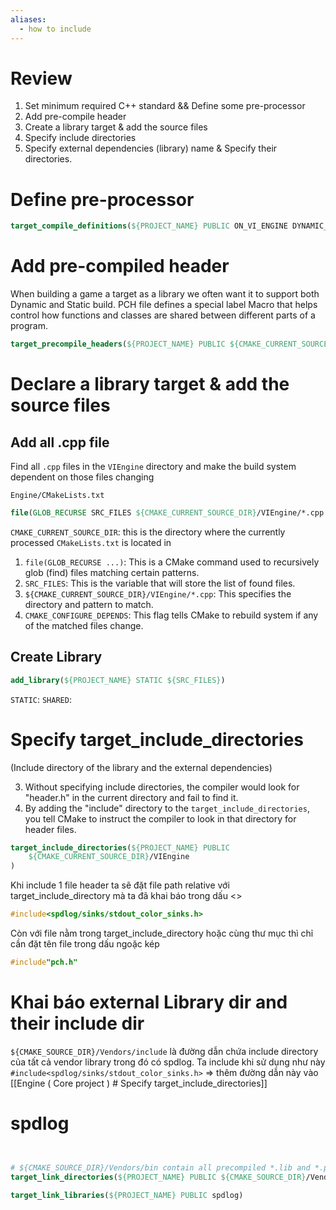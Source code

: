 ```yaml
---
aliases:
  - how to include
---
```



# Review 
1. Set minimum required C++ standard && Define some pre-processor
2. Add pre-compile header
3. Create a library target & add the source files
4. Specify include directories
5. Specify external dependencies (library) name & Specify their directories.

# Define pre-processor

```cmake
target_compile_definitions(${PROJECT_NAME} PUBLIC ON_VI_ENGINE DYNAMIC_LIB=0 DYNAMIC_BUILD=0)
```

# Add pre-compiled header
When building a game a target as a library we often want it to support both Dynamic and Static build.
PCH file defines a special label Macro that helps control how functions and classes are shared between different parts of a program.
```CMAKE
target_precompile_headers(${PROJECT_NAME} PUBLIC ${CMAKE_CURRENT_SOURCE_DIR}/VIEngine/pch.h)
```

# Declare a library target & add the source files
## Add all .cpp file 
Find all `.cpp` files in the `VIEngine` directory and make the build system dependent on those files changing

`Engine/CMakeLists.txt`
```cmake
file(GLOB_RECURSE SRC_FILES ${CMAKE_CURRENT_SOURCE_DIR}/VIEngine/*.cpp CMAKE_CONFIGURE_DEPENDS)
```

`CMAKE_CURRENT_SOURCE_DIR`: this is the directory where the currently processed `CMakeLists.txt` is located in

1. `file(GLOB_RECURSE ...)`: This is a CMake command used to recursively glob (find) files matching certain patterns.
2. `SRC_FILES`: This is the variable that will store the list of found files.
3. `${CMAKE_CURRENT_SOURCE_DIR}/VIEngine/*.cpp`: This specifies the directory and pattern to match.
4. `CMAKE_CONFIGURE_DEPENDS`: This flag tells CMake to rebuild system if any of the matched files change.

## Create Library

```cmake
add_library(${PROJECT_NAME} STATIC ${SRC_FILES})
```
`STATIC`:
`SHARED`:
# Specify target_include_directories
(Include directory of the library and the external dependencies)

3. Without specifying include directories, the compiler would look for "header.h" in the current directory and fail to find it.
4. By adding the "include" directory to the `target_include_directories`, you tell CMake to instruct the compiler to look in that directory for header files.
```cmake
target_include_directories(${PROJECT_NAME} PUBLIC
	${CMAKE_CURRENT_SOURCE_DIR}/VIEngine
)
```

Khi include 1 file header ta sẽ đặt file path relative với target_include_directory mà ta đã khai báo trong dấu <>
```cpp
#include<spdlog/sinks/stdout_color_sinks.h>
```
Còn với file nằm trong target_include_directory hoặc cùng thư mục thì chỉ cần đặt tên file trong dấu ngoặc kép
```cpp
#include"pch.h"
```

# Khai báo external Library dir and their include dir
 `${CMAKE_SOURCE_DIR}/Vendors/include` là đường dẫn chứa include directory của tất cả vendor library trong đó có spdlog. Ta include khi sử dụng như này `#include<spdlog/sinks/stdout_color_sinks.h>`
 => thêm đường dẫn này  vào [[Engine ( Core project ) # Specify target_include_directories]]
 
# spdlog




```cmake


# ${CMAKE_SOURCE_DIR}/Vendors/bin contain all precompiled *.lib and *.pdb
target_link_directories(${PROJECT_NAME} PUBLIC ${CMAKE_SOURCE_DIR}/Vendors/bin) 

target_link_libraries(${PROJECT_NAME} PUBLIC spdlog)

```